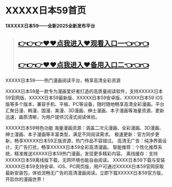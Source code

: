 XXXXX日本59首页
=====================================

**1XXXXX日本59——全新2025全新发布平台**  


>## [👉👉👉♥♥点我进入♥观看入口一👈👈👈](https://mr.mbd.baidu.com/1iib1ebUDio?18may.html)
> ## [👉👉👉♥♥点我进入♥备用入口二👈👈👈](http://readthedocs.io.k523.com/?latest)



XXXXX日本59——热门漫画阅读平台，畅享高清全彩资源

XXXXX日本59是一款专为漫画爱好者打造的高质量阅读软件，支持XXXXX日本59官网版、XXXXX日本59最新版、XXXXX日本59安卓版、XXXXX日本59 iOS版等多个版本，兼容手机、平板、PC等设备，随时随地畅享高清全彩漫画。平台汇聚日漫、韩漫、国漫、美漫、3D漫画、绅士漫画、本子漫画等海量资源，更新迅速，画质清晰，为用户提供沉浸式阅读体验。

XXXXX日本59特色功能
海量漫画资源：涵盖二次元漫画、全彩漫画、3D漫画、绅士漫画、本子漫画等丰富类型，满足不同阅读需求。
极速更新：官方同步更新，畅享XXXXX日本59正版资源，热门作品不容错过。
高清无广告：纯净界面设计，无广告打扰，畅享XXXXX日本59全彩高清漫画。
智能推荐：个性化推荐系统，精准推送XXXXX日本59热门漫画，发现更多精彩内容。
离线缓存：支持XXXXX日本59离线版下载，无网环境也能自由阅读。
XXXXX日本59下载与安装
XXXXX日本59支持安卓、iOS、PC网页版，用户可通过XXXXX日本59官网获取最新安装包，体验流畅无广告的高清漫画阅读。立即下载XXXXX日本59官方版，开启你的漫画世界！
